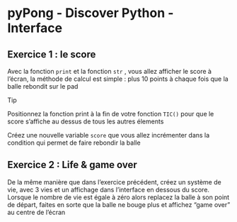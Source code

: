 # pyPong - Discover Python - Interface

## Exercice 1 : le score

Avec la fonction `print` et la fonction `str` , vous allez afficher le score à l’écran, la méthode de calcul est simple : plus 10 points à chaque fois que la balle rebondit sur le pad

> [!TIP]
> Positionnez la fonction print à la fin de votre fonction `TIC()` pour que le score s’affiche au dessus de tous les autres élements
> 
> Créez une nouvelle variable `score` que vous allez incrémenter dans la condition qui permet de faire rebondir la balle
    
    

## Exercice 2 : Life & game over

De la même manière que dans l’exercice précédent, créez un système de vie, avec 3 vies et un affichage dans l’interface en dessous du score. Lorsque le nombre de vie est égale à zéro alors replacez la balle à son point de départ, faites en sorte que la balle ne bouge plus et affichez “game over” au centre de l’écran
